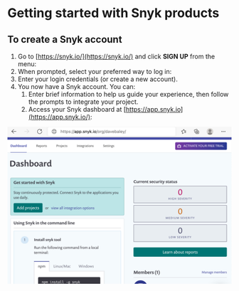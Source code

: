 # Getting started with Snyk products

## To create a Snyk account

1. Go to [https://snyk.io/](https://snyk.io/) and click **SIGN UP** from the menu:  
2. When prompted, select your preferred way to log in:
3. Enter your login credentials \(or create a new account\). 
4. You now have a Snyk account. You can:
   1. Enter brief information to help us guide your experience, then follow the prompts to integrate your project.
   2. Access your Snyk dashboard at [https://app.snyk.io](https://app.snyk.io/):

![](../../.gitbook/assets/login6.png)

